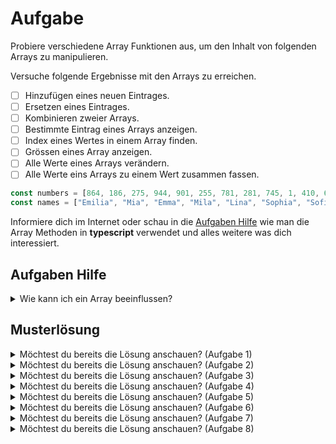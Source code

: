 # Aufgabe

Probiere verschiedene Array Funktionen aus, um den Inhalt von folgenden Arrays zu manipulieren.

Versuche folgende Ergebnisse mit den Arrays zu erreichen.

- [ ] Hinzufügen eines neuen Eintrages.
- [ ] Ersetzen eines Eintrages.
- [ ] Kombinieren zweier Arrays.
- [ ] Bestimmte Eintrag eines Arrays anzeigen.
- [ ] Index eines Wertes in einem Array finden.
- [ ] Grössen eines Array anzeigen.
- [ ] Alle Werte eines Arrays verändern.
- [ ] Alle Werte eins Arrays zu einem Wert zusammen fassen.

```typescript
const numbers = [864, 186, 275, 944, 901, 255, 781, 281, 745, 1, 410, 689];
const names = ["Emilia", "Mia", "Emma", "Mila", "Lina", "Sophia", "Sofia", "Amelie", "Leonie", "Malia"];
```

Informiere dich im Internet oder schau in die [Aufgaben Hilfe](#aufgaben-hilfe) wie man die Array Methoden in **typescript** verwendet und alles
weitere was dich interessiert.

## Aufgaben Hilfe

<details>
  <summary>Wie kann ich ein Array beeinflussen?</summary>

Eine ziemliche gute übersicht der verschiedenen Funktionen ist auf [w3schools](https://www.w3schools.com/js/js_array_methods.asp) zu finden

</details>

## Musterlösung

<details>
  <summary>Möchtest du bereits die Lösung anschauen? (Aufgabe 1)</summary>

  ```typescript
sortNumbers.push(420);
console.log(sortNumbers);
  ```

</details>

<details>
  <summary>Möchtest du bereits die Lösung anschauen? (Aufgabe 2)</summary>

  ```typescript
sortNumbers[0] = 420;
console.log(sortNumbers); // [420, 186, 275, 944, 901, 255, 781, 281, 745, 1, 410, 689];
  ```

</details>
<details>
  <summary>Möchtest du bereits die Lösung anschauen? (Aufgabe 3)</summary>

Hier wird ein neues Array erstellt mit den Werten aus `numbers` und `names`. Dabei werden die Datentypen gemischt.

  ```typescript
console.log([...names, ...sortNumbers])

/*	[
	'Emilia', 'Mia',    'Emma',
		'Mila',   'Lina',   'Sophia',
		'Sofia',  'Amelie', 'Leonie',
		'Malia',  864,      186,
		275,      944,      901,
		255,      781,      281,
		745,      1,        410,
		689
	]*/

  ```

</details>
<details>
  <summary>Möchtest du bereits die Lösung anschauen? (Aufgabe 4)</summary>

  ```typescript
console.log(names[5])
// Sophia  
  ```

</details>
<details>
  <summary>Möchtest du bereits die Lösung anschauen? (Aufgabe 5)</summary>

  ```typescript
console.log(names.findIndex(name => name === "Emma"));
// 2
  ```

</details>
<details>
  <summary>Möchtest du bereits die Lösung anschauen? (Aufgabe 6)</summary>

  ```typescript
console.log(names.length)
// 10
  ```

</details>
<details>
  <summary>Möchtest du bereits die Lösung anschauen? (Aufgabe 7)</summary>

  ```typescript
console.log(names.map(name => name.toUpperCase()))
/* [
'EMILIA', 'MIA',
	'EMMA',   'MILA',
	'LINA',   'SOPHIA',
	'SOFIA',  'AMELIE',
	'LEONIE', 'MALIA'
]
*/
  ```

</details>
<details>
  <summary>Möchtest du bereits die Lösung anschauen? (Aufgabe 8)</summary>

`reduce` ist eine Funktion, welches durch alle Elementen durch iteriert und dieses zu einem Wert zusammenfasst.

`reduce(function, initialWert)`

`function` ist die Mapper funktion welche den vorherigen sowie den aktuellen Wert der iteration erhält. Wenn es der erste durchgang ist, der vorherige Wert der Initialwert.

  ```typescript
console.log(names.reduce((previousName, currentName) => `${previousName} ${currentName}`, ""))
// Emilia Mia Emma Mila Lina Sophia Sofia Amelie Leonie Malia

console.log(sortNumbers.reduce((previousNumber, currentNumber) => previousNumber + currentNumber, 0))
// 6332
  ```

</details>